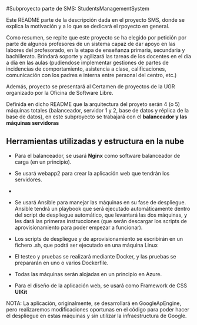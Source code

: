
#Subproyecto parte de SMS: StudentsManagementSystem

Este README parte de la descripción dada en el proyecto SMS, donde se explica la motivación y a lo que se dedicará el rpoyecto en general. 

Como resumen, se repite que este proyecto se ha elegido por petición por parte de algunos profesores de un sistema capaz de dar apoyo en las labores del profesorado, en la etapa de enseñanza primaria, secundaria y bachillerato. Brindará soporte y agilizará las tareas de los docentes en el día a día en las aulas (pudiendose implementar gestiones de partes de incidencias de comportamiento, asistencia a clase, calificaciones, comunicación con los padres e interna entre personal del centro, etc.)

Además, proyecto se presentará al Certamen de proyectos de la UGR organizado por la Oficina de Software Libre.


Definida en dicho README que la arquitectura del proyeto serán 4 (o 5) máquinas totales (balanceador, servidor 1 y 2, base de datos y réplica de la base de datos), en este subproyecto se trabajará con el **balanceador y las máquinas servidoras**

## Herramientas utilizadas y estructura en la nube

- Para el balanceador, se usará **Nginx** como software balanceador de carga (en un principio). 

- Se usará webapp2 para crear la aplicación web que tendrán los servidores.
- 
- Se usará Ansible para manejar las máquinas en su fase de despliegue. Ansible tendrá un playbook que será ejecutado automáticamente dentro del script de despliegue automático, que levantará las dos máquinas, y les dará las primeras instrucciones (que serán descargar los scripts de aprovisionamiento para poder empezar a funcionar).

- Los scripts de despliegue y de aprovisionamiento se escribirán en un fichero .sh, que podrá ser ejecutado en una máquina Linux

- El testeo y pruebas se realizará mediante Docker, y las pruebas se prepararán en uno o varios Dockerfile.

- Todas las máquinas serán alojadas en un principio en Azure.

- 	Para el diseño de la aplicación web, se usará como Framework de CSS **UIKit**

NOTA: La aplicación, originalmente, se desarrollará en GoogleApEngine, pero realizaremos modificaciones oportunas en el código para poder hacer el despliegue en estas máquinas y sin utilizar la infraestructura de Google.

